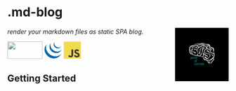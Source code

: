 # .md-blog

<img align="right" style="float:right;border:1px solid black" width=120 height=120 src="https://raw.githubusercontent.com/sajith-rahim/cdn/main/content/blog/media/poc_tag.png" />

*render your markdown files as static SPA blog.*



<p>

<img src="https://alpinejs.dev/alpine_long.svg" width="80" height="40"/>
<img src="https://raw.githubusercontent.com/devicons/devicon/1119b9f84c0290e0f0b38982099a2bd027a48bf1/icons/jquery/jquery-original.svg"  width="40" height="40"/>
<img src="https://raw.githubusercontent.com/devicons/devicon/master/icons/javascript/javascript-original.svg" width="40" height="40" />
</p>


## Getting Started
